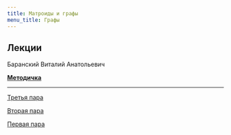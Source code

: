 ```yaml
---
title: Матроиды и графы
menu_title: Графы
---
```


## Лекции

Баранский Виталий Анатольевич

**[Методичка](book.pdf)**

---

[Третья пара](lectures/3)

[Вторая пара](lectures/2)

[Первая пара](lectures/1)